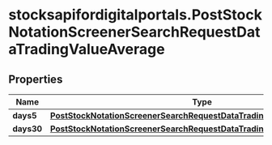 # stocksapifordigitalportals.PostStockNotationScreenerSearchRequestDataTradingValueAverage

## Properties

Name | Type | Description | Notes
------------ | ------------- | ------------- | -------------
**days5** | [**PostStockNotationScreenerSearchRequestDataTradingValueAverageDays5**](PostStockNotationScreenerSearchRequestDataTradingValueAverageDays5.md) |  | [optional] 
**days30** | [**PostStockNotationScreenerSearchRequestDataTradingValueAverageDays30**](PostStockNotationScreenerSearchRequestDataTradingValueAverageDays30.md) |  | [optional] 


